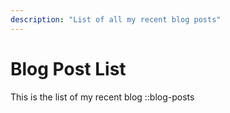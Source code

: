 ```yaml
---
description: "List of all my recent blog posts"
---
```


# Blog Post List

This is the list of my recent blog
::blog-posts
